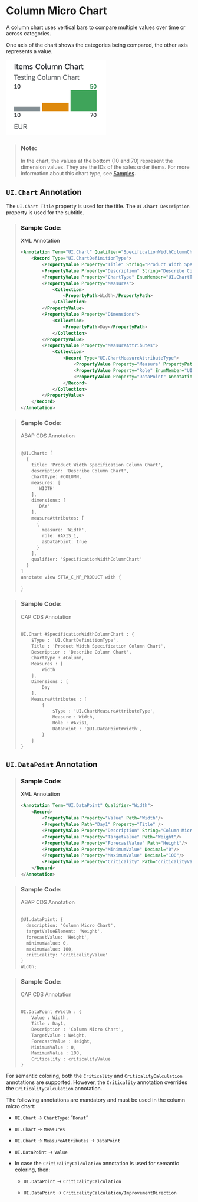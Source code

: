<!-- loio1a4ecb81be1940959d2aaa4eb7547567 -->

# Column Micro Chart

A column chart uses vertical bars to compare multiple values over time or across categories.

One axis of the chart shows the categories being compared, the other axis represents a value.

![](images/Column_Micro_Chart_f7b8bbc.png)

> ### Note:  
> In the chart, the values at the bottom \(10 and 70\) represent the dimension values. They are the IDs of the sales order items. For more information about this chart type, see [Samples](https://ui5.sap.com/1.82.5/#/entity/sap.suite.ui.microchart.ColumnMicroChart).



<a name="loio1a4ecb81be1940959d2aaa4eb7547567__section_rt5_vhq_qmb"/>

## `UI.Chart` Annotation

The `UI.Chart Title` property is used for the title. The `UI.Chart Description` property is used for the subtitle.

> ### Sample Code:  
> XML Annotation
> 
> ```xml
> <Annotation Term="UI.Chart" Qualifier="SpecificationWidthColumnChart">
>     <Record Type="UI.ChartDefinitionType">
>         <PropertyValue Property="Title" String="Product Width Specification Column Chart"/>
>         <PropertyValue Property="Description" String="Describe Column Chart"/>
>         <PropertyValue Property="ChartType" EnumMember="UI.ChartType/Column"/>
>         <PropertyValue Property="Measures">
>             <Collection>
>                 <PropertyPath>Width</PropertyPath>
>             </Collection>
>         </PropertyValue>
>         <PropertyValue Property="Dimensions">
>             <Collection>
>                 <PropertyPath>Day</PropertyPath>
>             </Collection>
>         </PropertyValue>
>         <PropertyValue Property="MeasureAttributes">
>             <Collection>
>                 <Record Type="UI.ChartMeasureAttributeType">
>                     <PropertyValue Property="Measure" PropertyPath="Width"/>
>                     <PropertyValue Property="Role" EnumMember="UI.ChartMeasureRoleType/Axis1"/>
>                     <PropertyValue Property="DataPoint" AnnotationPath="@UI.DataPoint#Width"/>
>                 </Record>
>             </Collection>
>         </PropertyValue>
>     </Record>
> </Annotation>
> 
> ```

> ### Sample Code:  
> ABAP CDS Annotation
> 
> ```
> 
> @UI.Chart: [
>   {
>     title: 'Product Width Specification Column Chart',
>     description: 'Describe Column Chart',
>     chartType: #COLUMN,
>     measures: [
>       'WIDTH'
>     ],
>     dimensions: [
>       'DAY'
>     ],
>     measureAttributes: [
>       {
>         measure: 'Width',
>         role: #AXIS_1,
>         asDataPoint: true
>       }
>     ],
>     qualifier: 'SpecificationWidthColumnChart'
>   }
> ]
> annotate view STTA_C_MP_PRODUCT with {
> 
> }
> 
> ```

> ### Sample Code:  
> CAP CDS Annotation
> 
> ```
> 
> UI.Chart #SpecificationWidthColumnChart : {
>     $Type : 'UI.ChartDefinitionType',
>     Title : 'Product Width Specification Column Chart',
>     Description : 'Describe Column Chart',
>     ChartType : #Column,
>     Measures : [
>         Width
>     ],
>     Dimensions : [
>         Day
>     ],
>     MeasureAttributes : [
>         {
>             $Type : 'UI.ChartMeasureAttributeType',
>             Measure : Width,
>             Role : #Axis1,
>             DataPoint : '@UI.DataPoint#Width',
>         }
>     ]
> }
> 
> ```



<a name="loio1a4ecb81be1940959d2aaa4eb7547567__section_bq5_vhq_qmb"/>

## `UI.DataPoint` Annotation

> ### Sample Code:  
> XML Annotation
> 
> ```xml
> <Annotation Term="UI.DataPoint" Qualifier="Width">
>     <Record>
>         <PropertyValue Property="Value" Path="Width"/>
>         <PropertyValue Path="Day1" Property="Title" />
>         <PropertyValue Property="Description" String="Column Micro Chart"/>
>         <PropertyValue Property="TargetValue" Path="Weight"/>
>         <PropertyValue Property="ForecastValue" Path="Height"/>
>         <PropertyValue Property="MinimumValue" Decimal="0"/>
>         <PropertyValue Property="MaximumValue" Decimal="100"/>
>         <PropertyValue Property="Criticality" Path="criticalityValue"/>
>     </Record>
> </Annotation>
> 
> ```

> ### Sample Code:  
> ABAP CDS Annotation
> 
> ```
> 
> @UI.dataPoint: {
>   description: 'Column Micro Chart',
>   targetValueElement: 'Weight',
>   forecastValue: 'Height',
>   minimumValue: 0,
>   maximumValue: 100,
>   criticality: 'criticalityValue'
> }
> Width;
> 
> ```

> ### Sample Code:  
> CAP CDS Annotation
> 
> ```
> 
> UI.DataPoint #Width : {
>     Value : Width,
>     Title : Day1,
>     Description : 'Column Micro Chart',
>     TargetValue : Weight,
>     ForecastValue : Height,
>     MinimumValue : 0,
>     MaximumValue : 100,
>     Criticality : criticalityValue
> }
> 
> ```

For semantic coloring, both the `Criticality` and `CriticalityCalculation` annotations are supported. However, the `Criticality` annotation overrides the `CriticalityCalculation` annotation.

The following annotations are mandatory and must be used in the column micro chart:

-   `UI.Chart` → `ChartType`: “`Donut`”

-   `UI.Chart` → `Measures`

-   `UI.Chart` → `MeasureAttributes` → `DataPoint`

-   `UI.DataPoint` → `Value`

-   In case the `CriticalityCalculation` annotation is used for semantic coloring, then:

    -   `UI.DataPoint` → `CriticalityCalculation`

    -   `UI.DataPoint` → `CriticalityCalculation/ImprovementDirection`



